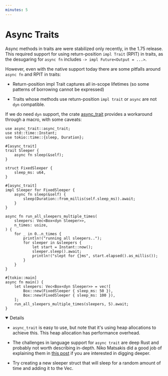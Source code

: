 ```yaml
---
minutes: 5
---
```


# Async Traits

Async methods in traits are were stabilized only recently, in the 1.75 release.
This required support for using return-position `impl Trait` (RPIT) in traits,
as the desugaring for `async fn` includes `-> impl Future<Output = ...>`.

However, even with the native support today there are some pitfalls around
`async fn` and RPIT in traits:

- Return-position impl Trait captures all in-scope lifetimes (so some patterns
  of borrowing cannot be expressed)

- Traits whose methods use return-position `impl trait` or `async` are not `dyn`
  compatible.

If we do need `dyn` support, the crate
[async_trait](https://docs.rs/async-trait/latest/async_trait/) provides a
workaround through a macro, with some caveats:

```rust,editable,compile_fail
use async_trait::async_trait;
use std::time::Instant;
use tokio::time::{sleep, Duration};

#[async_trait]
trait Sleeper {
    async fn sleep(&self);
}

struct FixedSleeper {
    sleep_ms: u64,
}

#[async_trait]
impl Sleeper for FixedSleeper {
    async fn sleep(&self) {
        sleep(Duration::from_millis(self.sleep_ms)).await;
    }
}

async fn run_all_sleepers_multiple_times(
    sleepers: Vec<Box<dyn Sleeper>>,
    n_times: usize,
) {
    for _ in 0..n_times {
        println!("running all sleepers..");
        for sleeper in &sleepers {
            let start = Instant::now();
            sleeper.sleep().await;
            println!("slept for {}ms", start.elapsed().as_millis());
        }
    }
}

#[tokio::main]
async fn main() {
    let sleepers: Vec<Box<dyn Sleeper>> = vec![
        Box::new(FixedSleeper { sleep_ms: 50 }),
        Box::new(FixedSleeper { sleep_ms: 100 }),
    ];
    run_all_sleepers_multiple_times(sleepers, 5).await;
}
```

<details open="true">

- `async_trait` is easy to use, but note that it's using heap allocations to
  achieve this. This heap allocation has performance overhead.

- The challenges in language support for `async trait` are deep Rust and
  probably not worth describing in-depth. Niko Matsakis did a good job of
  explaining them in
  [this post](https://smallcultfollowing.com/babysteps/blog/2019/10/26/async-fn-in-traits-are-hard/)
  if you are interested in digging deeper.

- Try creating a new sleeper struct that will sleep for a random amount of time
  and adding it to the Vec.

</details>
